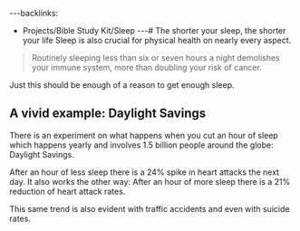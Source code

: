 ---backlinks:
  - Projects/Bible Study Kit/Sleep
---# The shorter your sleep, the shorter your life
Sleep is also crucial for physical health on nearly every aspect.

> Routinely sleeping less than six or seven hours a night demolishes your immune system, more than doubling your risk of cancer.

Just this should be enough of a reason to get enough sleep.

## A vivid example: Daylight Savings
There is an experiment on what happens when you cut an hour of sleep which happens yearly and involves 1.5 billion people around the globe: Daylight Savings.

After an hour of less sleep there is a 24% spike in heart attacks the next day. It also works the other way: After an hour of more sleep there is a 21% reduction of heart attack rates.

This same trend is also evident with traffic accidents and even with suicide rates.